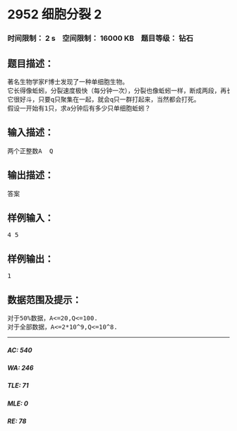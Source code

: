 # 2952 细胞分裂 2   
### 时间限制： 2 s&nbsp;&nbsp;&nbsp;&nbsp;空间限制： 16000 KB&nbsp;&nbsp;&nbsp;&nbsp;题目等级： 钻石  
## 题目描述：  

<pre>
著名生物学家F博士发现了一种单细胞生物。
它长得像蚯蚓，分裂速度极快（每分钟一次），分裂也像蚯蚓一样，断成两段，再长成。
它很好斗，只要q只聚集在一起，就会q只一群打起来，当然都会打死。
假设一开始有1只，求a分钟后有多少只单细胞蚯蚓？
</pre>
  
  
## 输入描述：  

<pre>
两个正整数A  Q
</pre>
  
  
## 输出描述：  

<pre>
答案
</pre>
  
  
## 样例输入：  

<pre>
4 5
</pre>
  
  
## 样例输出：  

<pre>
1
</pre>
  
  
## 数据范围及提示：  

<pre>
对于50%数据，A<=20,Q<=100.
对于全部数据，A<=2*10^9,Q<=10^8.
</pre>
  
  
***  

##### AC: 540  
##### WA: 246  
##### TLE: 71  
##### MLE: 0  
##### RE: 78  

